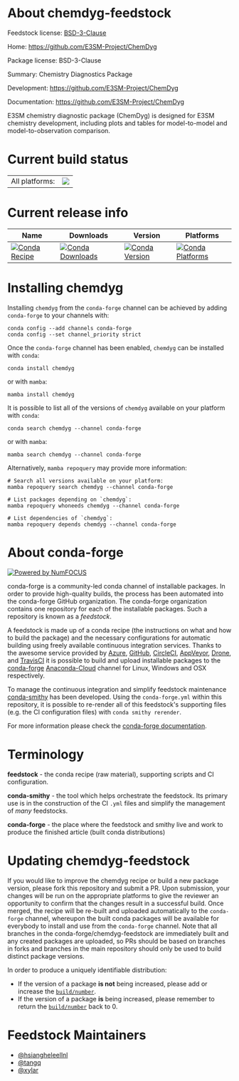 About chemdyg-feedstock
=======================

Feedstock license: [BSD-3-Clause](https://github.com/conda-forge/chemdyg-feedstock/blob/main/LICENSE.txt)

Home: https://github.com/E3SM-Project/ChemDyg

Package license: BSD-3-Clause

Summary: Chemistry Diagnostics Package

Development: https://github.com/E3SM-Project/ChemDyg

Documentation: https://github.com/E3SM-Project/ChemDyg

E3SM chemistry diagnostic package (ChemDyg) is designed for
E3SM chemistry development, including plots and tables for model-to-model and model-to-observation comparison.


Current build status
====================


<table><tr><td>All platforms:</td>
    <td>
      <a href="https://dev.azure.com/conda-forge/feedstock-builds/_build/latest?definitionId=19692&branchName=main">
        <img src="https://dev.azure.com/conda-forge/feedstock-builds/_apis/build/status/chemdyg-feedstock?branchName=main">
      </a>
    </td>
  </tr>
</table>

Current release info
====================

| Name | Downloads | Version | Platforms |
| --- | --- | --- | --- |
| [![Conda Recipe](https://img.shields.io/badge/recipe-chemdyg-green.svg)](https://anaconda.org/conda-forge/chemdyg) | [![Conda Downloads](https://img.shields.io/conda/dn/conda-forge/chemdyg.svg)](https://anaconda.org/conda-forge/chemdyg) | [![Conda Version](https://img.shields.io/conda/vn/conda-forge/chemdyg.svg)](https://anaconda.org/conda-forge/chemdyg) | [![Conda Platforms](https://img.shields.io/conda/pn/conda-forge/chemdyg.svg)](https://anaconda.org/conda-forge/chemdyg) |

Installing chemdyg
==================

Installing `chemdyg` from the `conda-forge` channel can be achieved by adding `conda-forge` to your channels with:

```
conda config --add channels conda-forge
conda config --set channel_priority strict
```

Once the `conda-forge` channel has been enabled, `chemdyg` can be installed with `conda`:

```
conda install chemdyg
```

or with `mamba`:

```
mamba install chemdyg
```

It is possible to list all of the versions of `chemdyg` available on your platform with `conda`:

```
conda search chemdyg --channel conda-forge
```

or with `mamba`:

```
mamba search chemdyg --channel conda-forge
```

Alternatively, `mamba repoquery` may provide more information:

```
# Search all versions available on your platform:
mamba repoquery search chemdyg --channel conda-forge

# List packages depending on `chemdyg`:
mamba repoquery whoneeds chemdyg --channel conda-forge

# List dependencies of `chemdyg`:
mamba repoquery depends chemdyg --channel conda-forge
```


About conda-forge
=================

[![Powered by
NumFOCUS](https://img.shields.io/badge/powered%20by-NumFOCUS-orange.svg?style=flat&colorA=E1523D&colorB=007D8A)](https://numfocus.org)

conda-forge is a community-led conda channel of installable packages.
In order to provide high-quality builds, the process has been automated into the
conda-forge GitHub organization. The conda-forge organization contains one repository
for each of the installable packages. Such a repository is known as a *feedstock*.

A feedstock is made up of a conda recipe (the instructions on what and how to build
the package) and the necessary configurations for automatic building using freely
available continuous integration services. Thanks to the awesome service provided by
[Azure](https://azure.microsoft.com/en-us/services/devops/), [GitHub](https://github.com/),
[CircleCI](https://circleci.com/), [AppVeyor](https://www.appveyor.com/),
[Drone](https://cloud.drone.io/welcome), and [TravisCI](https://travis-ci.com/)
it is possible to build and upload installable packages to the
[conda-forge](https://anaconda.org/conda-forge) [Anaconda-Cloud](https://anaconda.org/)
channel for Linux, Windows and OSX respectively.

To manage the continuous integration and simplify feedstock maintenance
[conda-smithy](https://github.com/conda-forge/conda-smithy) has been developed.
Using the ``conda-forge.yml`` within this repository, it is possible to re-render all of
this feedstock's supporting files (e.g. the CI configuration files) with ``conda smithy rerender``.

For more information please check the [conda-forge documentation](https://conda-forge.org/docs/).

Terminology
===========

**feedstock** - the conda recipe (raw material), supporting scripts and CI configuration.

**conda-smithy** - the tool which helps orchestrate the feedstock.
                   Its primary use is in the construction of the CI ``.yml`` files
                   and simplify the management of *many* feedstocks.

**conda-forge** - the place where the feedstock and smithy live and work to
                  produce the finished article (built conda distributions)


Updating chemdyg-feedstock
==========================

If you would like to improve the chemdyg recipe or build a new
package version, please fork this repository and submit a PR. Upon submission,
your changes will be run on the appropriate platforms to give the reviewer an
opportunity to confirm that the changes result in a successful build. Once
merged, the recipe will be re-built and uploaded automatically to the
`conda-forge` channel, whereupon the built conda packages will be available for
everybody to install and use from the `conda-forge` channel.
Note that all branches in the conda-forge/chemdyg-feedstock are
immediately built and any created packages are uploaded, so PRs should be based
on branches in forks and branches in the main repository should only be used to
build distinct package versions.

In order to produce a uniquely identifiable distribution:
 * If the version of a package **is not** being increased, please add or increase
   the [``build/number``](https://docs.conda.io/projects/conda-build/en/latest/resources/define-metadata.html#build-number-and-string).
 * If the version of a package **is** being increased, please remember to return
   the [``build/number``](https://docs.conda.io/projects/conda-build/en/latest/resources/define-metadata.html#build-number-and-string)
   back to 0.

Feedstock Maintainers
=====================

* [@hsiangheleellnl](https://github.com/hsiangheleellnl/)
* [@tangq](https://github.com/tangq/)
* [@xylar](https://github.com/xylar/)

